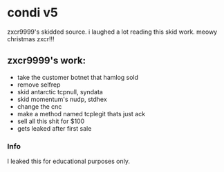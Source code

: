 # condi v5
zxcr9999's skidded source. i laughed a lot reading this skid work. meowy christmas zxcr!!!
## zxcr9999's work:
- take the customer botnet that hamlog sold
- remove selfrep
- skid antarctic tcpnull, syndata
- skid momentum's nudp, stdhex
- change the cnc
- make a method named tcplegit thats just ack
- sell all this shit for $100
- gets leaked after first sale
### Info
I leaked this for educational purposes only.
